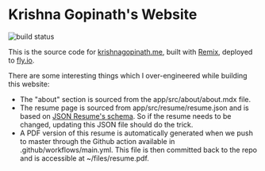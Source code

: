 # Krishna Gopinath's Website

![build status](https://github.com/krishnagopinath/website/workflows/Build%20website/badge.svg)

This is the source code for [krishnagopinath.me](https://krishnagopinath.me), built with [Remix](remix.run), deployed to [fly.io](https://fly.io).

There are some interesting things which I over-engineered while building this website:

* The "about" section is sourced from the app/src/about/about.mdx file.
* The resume page is sourced from app/src/resume/resume.json and is based on [JSON Resume's schema](https://jsonresume.org/schema/). So if the resume needs to be changed, updating this JSON file should do the trick.
* A PDF version of this resume is automatically generated when we push to master through the Github action available in .github/workflows/main.yml. This file is then committed back to the repo and is accessible at ~/files/resume.pdf.
